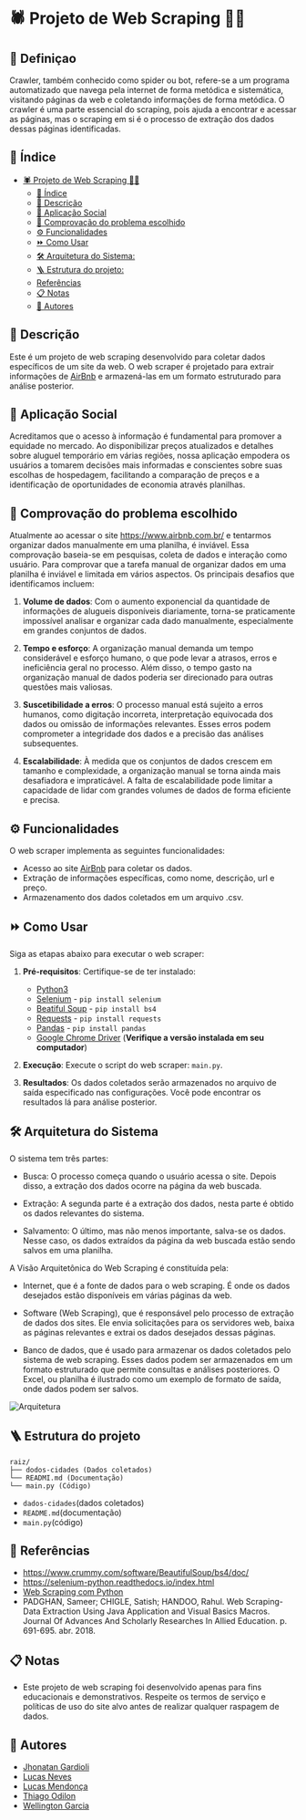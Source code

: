 # 🕷 Projeto de Web Scraping 👨‍💻

## 📍 Definiçao
Crawler, também conhecido como spider ou bot, refere-se a um programa automatizado que navega pela internet de forma metódica e sistemática, visitando páginas da web e coletando informações de forma metódica.
O crawler é uma parte essencial do scraping, pois ajuda a encontrar e acessar as páginas, mas o scraping em si é o processo de extração dos dados dessas páginas identificadas.


## 📝 Índice
- [🕷 Projeto de Web Scraping 👨‍💻](#-projeto-de-web-scraping-)
  - [📝 Índice](#-índice)
  - [🔎 Descrição](#-descrição)
  - [🎯 Aplicação Social](#-aplicação-social)
  - [📌 Comprovação do problema escolhido](#-comprovação-do-problema-escolhido)
  - [⚙ Funcionalidades](#-funcionalidades)
  - [⏩ Como Usar](#-como-usar)
  - [🛠 Arquitetura do Sistema:](#-arquitetura-do-sistema)
  - [🪜 Estrutura do projeto:](#-estrutura-do-projeto)
  - [Referências](#referências)
  - [📋 Notas](#-notas)
  - [💼 Autores](#-autores)


## 🔎 Descrição

Este é um projeto de web scraping desenvolvido para coletar dados específicos de um site da web. O web scraper é projetado para extrair informações de [AirBnb](https://www.airbnb.com.br/) e armazená-las em um formato estruturado para análise posterior.


## 🎯 Aplicação Social

Acreditamos que o acesso à informação é fundamental para promover a equidade no mercado. Ao disponibilizar preços atualizados e detalhes sobre aluguel temporário em várias regiões, nossa aplicação empodera os usuários a tomarem decisões mais informadas e conscientes sobre suas escolhas de hospedagem, facilitando a comparação de preços e a identificação de oportunidades de economia através planilhas.


## 📌 Comprovação do problema escolhido

Atualmente ao acessar o site https://www.airbnb.com.br/ e tentarmos organizar dados manualmente em uma planilha, é inviável. Essa comprovação baseia-se em pesquisas, coleta de dados e interação como usuário. Para comprovar que a tarefa manual de organizar dados em uma planilha é inviável e limitada em vários aspectos. Os principais desafios que identificamos incluem:

1. **Volume de dados**: Com o aumento exponencial da quantidade de informações de alugueis disponíveis diariamente, torna-se praticamente impossível analisar e organizar cada dado manualmente, especialmente em grandes conjuntos de dados.

2. **Tempo e esforço**: A organização manual demanda um tempo considerável e esforço humano, o que pode levar a atrasos, erros e ineficiência geral no processo. Além disso, o tempo gasto na organização manual de dados poderia ser direcionado para outras questões mais valiosas.

3. **Suscetibilidade a erros**: O processo manual está sujeito a erros humanos, como digitação incorreta, interpretação equivocada dos dados ou omissão de informações relevantes. Esses erros podem comprometer a integridade dos dados e a precisão das análises subsequentes.

4. **Escalabilidade**: À medida que os conjuntos de dados crescem em tamanho e complexidade, a organização manual se torna ainda mais desafiadora e impraticável. A falta de escalabilidade pode limitar a capacidade de lidar com grandes volumes de dados de forma eficiente e precisa.


## ⚙ Funcionalidades

O web scraper implementa as seguintes funcionalidades:

- Acesso ao site [AirBnb](https://www.airbnb.com.br/) para coletar os dados.
- Extração de informações específicas, como nome, descrição, url e preço.
- Armazenamento dos dados coletados em um arquivo .csv.


## ⏩ Como Usar

Siga as etapas abaixo para executar o web scraper:

1. **Pré-requisitos**: Certifique-se de ter instalado:
    - [Python3](https://www.python.org/downloads/)
    - [Selenium](https://selenium-python.readthedocs.io/installation.html) - `pip install selenium`
    - [Beatiful Soup](https://www.crummy.com/software/BeautifulSoup/bs4/download/) - `pip install bs4`
    - [Requests](https://pypi.org/project/requests/#files) - `pip install requests`
    - [Pandas](https://pandas.pydata.org/docs/getting_started/install.html) - `pip install pandas`
    - [Google Chrome Driver](https://sites.google.com/chromium.org/driver/downloads) (**Verifique a versão instalada em seu computador**)

2. **Execução**: Execute o script do web scraper: `main.py`.

3. **Resultados**: Os dados coletados serão armazenados no arquivo de saída especificado nas configurações. Você pode encontrar os resultados lá para análise posterior.


## 🛠 Arquitetura do Sistema

O sistema tem três partes: 

-	Busca: O processo começa quando o usuário acessa o site. Depois disso, a extração dos dados ocorre na página da web buscada.

-	Extração: A segunda parte é a extração dos dados, nesta parte é obtido os dados relevantes do sistema.

-	Salvamento: O último, mas não menos importante, salva-se os dados. Nesse caso, os dados extraídos da página da web buscada estão sendo salvos em uma planilha.



A Visão Arquitetônica do Web Scraping é constituída pela: 

-	Internet, que é a fonte de dados para o web scraping. É onde os dados desejados estão disponíveis em várias páginas da web.

-	Software (Web Scraping), que é responsável pelo processo de extração de dados dos sites. Ele envia solicitações para os servidores web, baixa as páginas relevantes e extrai os dados desejados dessas páginas.

-	Banco de dados, que é usado para armazenar os dados coletados pelo sistema de web scraping. Esses dados podem ser armazenados em um formato estruturado que permite consultas e análises posteriores. O Excel, ou planilha é ilustrado como um exemplo de formato de saída, onde dados podem ser salvos.

![Arquitetura](arquitetura.png)


## 🪜 Estrutura do projeto
```
raiz/
├── dodos-cidades (Dados coletados)
└── READMI.md (Documentação)
└── main.py (Código)
```
- `dados-cidades`(dados coletados)
- `README.md`(documentação)
- `main.py`(código)


## 🔗 Referências
- https://www.crummy.com/software/BeautifulSoup/bs4/doc/
- https://selenium-python.readthedocs.io/index.html
- [Web Scraping com Python](https://www.youtube.com/watch?v=JCAXHSKZTkc&list=PLg3ZPsW_sghSkRacynznQeEs-vminyTQk&index=8)
- PADGHAN, Sameer; CHIGLE, Satish; HANDOO, Rahul. Web Scraping-Data Extraction Using Java Application and Visual Basics Macros. Journal Of Advances And Scholarly Researches In Allied Education. p. 691-695. abr. 2018.


## 📋 Notas

- Este projeto de web scraping foi desenvolvido apenas para fins educacionais e demonstrativos. Respeite os termos de serviço e políticas de uso do site alvo antes de realizar qualquer raspagem de dados.


## 💼 Autores
- [Jhonatan Gardioli](https://github.com/Jhowg14)
- [Lucas Neves](https://github.com/lucasnves)
- [Lucas Mendonça](https://github.com/Lucasgmendonca)
- [Thiago Odilon](https://github.com/teagoodilon)
- [Wellington Garcia](https://github.com/WellingtonGarcia10)
